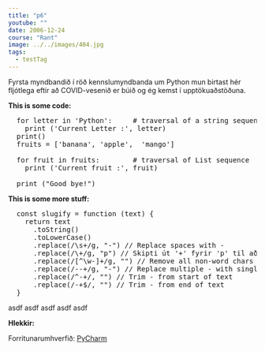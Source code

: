 ```yaml
---
title: "p6"
youtube: ""
date: 2006-12-24
course: "Rant"
image: ../../images/404.jpg
tags:
  - testTag
---
```


Fyrsta myndbandið í röð kennslumyndbanda um Python mun birtast hér fljótlega eftir að COVID-vesenið er búið og ég kemst í upptökuaðstöðuna.

__This is some code:__
<?prettify ...?>
<pre class="prettyprint lang-py linenums">
  for letter in 'Python':     # traversal of a string sequence
    print ('Current Letter :', letter)
  print()
  fruits = ['banana', 'apple',  'mango']

  for fruit in fruits:        # traversal of List sequence
    print ('Current fruit :', fruit)

  print ("Good bye!")
</pre>

__This is some more stuff:__
<pre class="prettyprint lang-js linenums">
  const slugify = function (text) {
    return text
      .toString()
      .toLowerCase()
      .replace(/\s+/g, "-") // Replace spaces with -
      .replace(/\+/g, "p") // Skipti út '+' fyrir 'p' til að 'C' og 'C++' vísi ekki eins.
      .replace(/[^\w-]+/g, "") // Remove all non-word chars
      .replace(/--+/g, "-") // Replace multiple - with single -
      .replace(/^-+/, "") // Trim - from start of text
      .replace(/-+$/, "") // Trim - from end of text
  }
</pre>
asdf asdf asdf asdf asdf 

__Hlekkir:__

Forritunarumhverfið:
<a href="https://www.jetbrains.com/pycharm/" target="_blank">PyCharm</a>